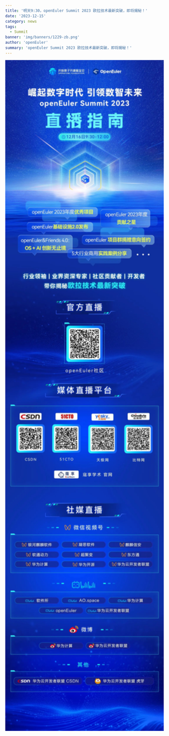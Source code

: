 ```yaml
---
title: '明天9:30，openEuler Summit 2023 欧拉技术最新突破，即将揭秘！'
date: '2023-12-15'
category: news
tags:
  - Summit
banner: 'img/banners/1229-zb.png'
author: 'openEuler'
summary: 'openEuler Summit 2023 欧拉技术最新突破，即将揭秘！'
---
```





<img src="./media/image1.jpeg" width="1000">
